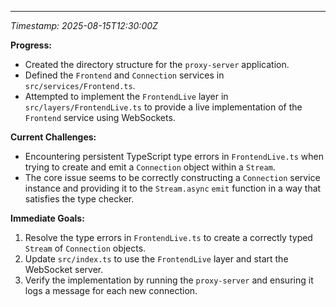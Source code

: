 

---
*Timestamp: 2025-08-15T12:30:00Z*

**Progress:**

*   Created the directory structure for the `proxy-server` application.
*   Defined the `Frontend` and `Connection` services in `src/services/Frontend.ts`.
*   Attempted to implement the `FrontendLive` layer in `src/layers/FrontendLive.ts` to provide a live implementation of the `Frontend` service using WebSockets.

**Current Challenges:**

*   Encountering persistent TypeScript type errors in `FrontendLive.ts` when trying to create and emit a `Connection` object within a `Stream`.
*   The core issue seems to be correctly constructing a `Connection` service instance and providing it to the `Stream.async` `emit` function in a way that satisfies the type checker.

**Immediate Goals:**

1.  Resolve the type errors in `FrontendLive.ts` to create a correctly typed `Stream` of `Connection` objects.
2.  Update `src/index.ts` to use the `FrontendLive` layer and start the WebSocket server.
3.  Verify the implementation by running the `proxy-server` and ensuring it logs a message for each new connection.
